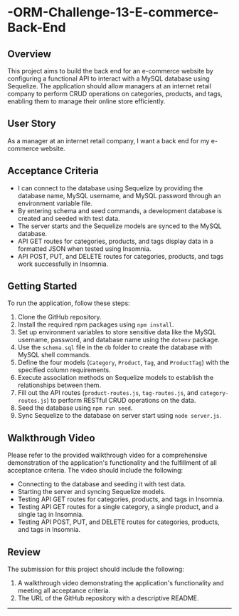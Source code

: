 # -ORM-Challenge-13-E-commerce-Back-End

## Overview

This project aims to build the back end for an e-commerce website by configuring a functional  API to interact with a MySQL database using Sequelize. The application should allow managers at an internet retail company to perform CRUD operations on categories, products, and tags, enabling them to manage their online store efficiently.

## User Story

As a manager at an internet retail company, I want a back end for my e-commerce website.

## Acceptance Criteria

- I can connect to the database using Sequelize by providing the database name, MySQL username, and MySQL password through an environment variable file.
- By entering schema and seed commands, a development database is created and seeded with test data.
- The server starts and the Sequelize models are synced to the MySQL database.
- API GET routes for categories, products, and tags display data in a formatted JSON when tested using Insomnia.
- API POST, PUT, and DELETE routes for categories, products, and tags work successfully in Insomnia.


## Getting Started

To run the application, follow these steps:

1. Clone the GitHub repository.
2. Install the required npm packages using `npm install`.
3. Set up environment variables to store sensitive data like the MySQL username, password, and database name using the `dotenv` package.
4. Use the `schema.sql` file in the `db` folder to create the database with MySQL shell commands.
5. Define the four models (`Category`, `Product`, `Tag`, and `ProductTag`) with the specified column requirements.
6. Execute association methods on Sequelize models to establish the relationships between them.
7. Fill out the API routes (`product-routes.js`, `tag-routes.js`, and `category-routes.js`) to perform RESTful CRUD operations on the data.
8. Seed the database using `npm run seed`.
9. Sync Sequelize to the database on server start using  `node server.js`.

## Walkthrough Video

Please refer to the provided walkthrough video for a comprehensive demonstration of the application's functionality and the fulfillment of all acceptance criteria. The video should include the following:

- Connecting to the database and seeding it with test data.
- Starting the server and syncing Sequelize models.
- Testing API GET routes for categories, products, and tags in Insomnia.
- Testing API GET routes for a single category, a single product, and a single tag in Insomnia.
- Testing API POST, PUT, and DELETE routes for categories, products, and tags in Insomnia.


## Review

The submission for this project should include the following:

1. A walkthrough video demonstrating the application's functionality and meeting all acceptance criteria.
2. The URL of the GitHub repository with a descriptive README.
---


